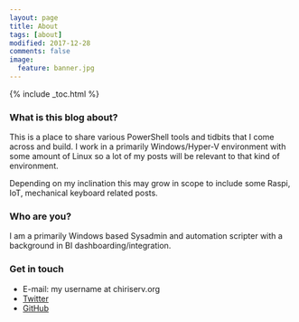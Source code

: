 ```yaml
---
layout: page
title: About
tags: [about]
modified: 2017-12-28
comments: false
image:
  feature: banner.jpg
---
```

{% include _toc.html %}

### What is this blog about?

This is a place to share various PowerShell tools and tidbits that I come across and build. I work in a primarily Windows/Hyper-V environment with some amount of Linux so a lot of my posts will be relevant to that kind of environment.

Depending on my inclination this may grow in scope to include some Raspi, IoT, mechanical keyboard related posts.

### Who are you?

I am a primarily Windows based Sysadmin and automation scripter with a background in BI dashboarding/integration.

### Get in touch

* E-mail: my username at chiriserv.org
* [Twitter](https://twitter.com/the_chirishman)
* [GitHub](https://github.com/Chirishman)

